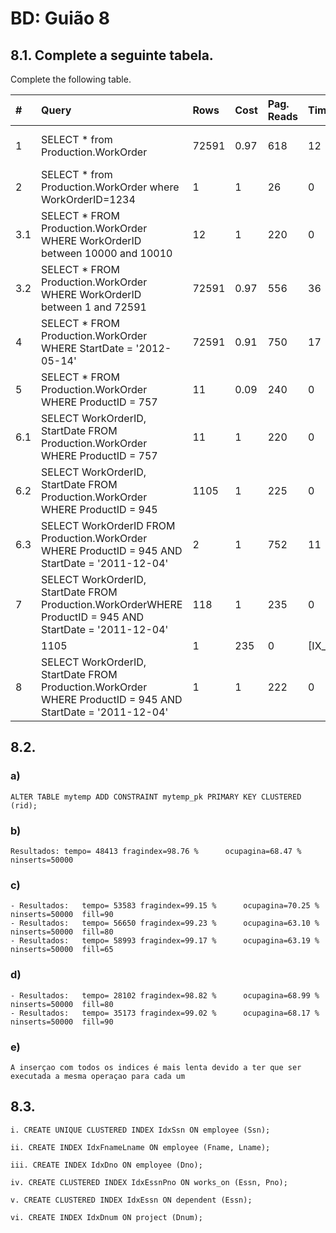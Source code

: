 # BD: Guião 8


## ​8.1. Complete a seguinte tabela.
Complete the following table.

| #    | Query                                                                                                      | Rows  | Cost  | Pag. Reads | Time (ms) | Index used | Index Op.            | Discussion |
| :--- | :--------------------------------------------------------------------------------------------------------- | :---- | :---- | :--------- | :-------- | :--------- | :------------------- | :--------- |
| 1    | SELECT * from Production.WorkOrder                                                                         | 72591 | 0.97  | 618        | 12        |   [PK_WorkOrder_WorkOrderID]      | Clustered Index Scan |            |
| 2    | SELECT * from Production.WorkOrder where WorkOrderID=1234                                                  |   1   |    1  |     26     |    0      |   [PK_WorkOrder_WorkOrderID]      | Clustered Index Seek |            | 
| 3.1  | SELECT * FROM Production.WorkOrder WHERE WorkOrderID between 10000 and 10010                               |   12  |    1  |     220    |    0      |   [PK_WorkOrder_WorkOrderID]      | Clustered Index Seek |            |  
| 3.2  | SELECT * FROM Production.WorkOrder WHERE WorkOrderID between 1 and 72591                                   | 72591 | 0.97  |    556     |    36     |   [PK_WorkOrder_WorkOrderID]      | Clustered Index Seek |            |
| 4    | SELECT * FROM Production.WorkOrder WHERE StartDate = '2012-05-14'                                          | 72591 | 0.91  |    750     |    17     |   [PK_WorkOrder_WorkOrderID]      | Clustered Index Scan |            |
| 5    | SELECT * FROM Production.WorkOrder WHERE ProductID = 757                                                   | 11    | 0.09  |    240     |    0      |   [IX_WorkOrder_WorkOrderID]      | Clustered Index Seek |            |
| 6.1  | SELECT WorkOrderID, StartDate FROM Production.WorkOrder WHERE ProductID = 757                              | 11    | 1     |    220     |    0      |   [IX_WorkOrder_WorkOrderID]      | Clustered Index Seek |            |
| 6.2  | SELECT WorkOrderID, StartDate FROM Production.WorkOrder WHERE ProductID = 945                              | 1105  | 1     |    225     |    0      |   [IX_WorkOrder_WorkOrderID]      | Clustered Index Seek |            |
| 6.3  | SELECT WorkOrderID FROM Production.WorkOrder WHERE ProductID = 945 AND StartDate = '2011-12-04'            | 2     |    1  |    752     |    11     |   [PX_WorkOrder_WorkOrderID]      | Clustered Index Scann|            |
| 7    | SELECT WorkOrderID, StartDate FROM Production.WorkOrderWHERE ProductID = 945 AND StartDate = '2011-12-04'  | 118   |    1  |    235     |    0      |   [NonClusteredIndex-20230504-125648] | Clustered Index Seek |        |
                                                                                                                    | 1105  |    1  |    235     |    0      |   [IX_WorkOrder_WorkOrderID]      | Clustered Index Seek |            |
| 8    | SELECT WorkOrderID, StartDate FROM Production.WorkOrder WHERE ProductID = 945 AND StartDate = '2011-12-04' | 1     | 1     | 222        | 0         |   [IX_WorkOrder_WorkOrderID]      | Clustered Index Seek |            |

## ​8.2.

### a)

```
ALTER TABLE mytemp ADD CONSTRAINT mytemp_pk PRIMARY KEY CLUSTERED (rid);
```

### b)

```
Resultados: tempo= 48413 fragindex=98.76 %		ocupagina=68.47 %		ninserts=50000
```

### c)

```
- Resultados:	tempo= 53583 fragindex=99.15 %		ocupagina=70.25 % 		ninserts=50000	fill=90					
- Resultados:	tempo= 56650 fragindex=99.23 % 		ocupagina=63.10 %		ninserts=50000	fill=80	
- Resultados:	tempo= 58993 fragindex=99.17 %		ocupagina=63.19 %		ninserts=50000	fill=65	
```

### d)

```
- Resultados: 	tempo= 28102 fragindex=98.82 %		ocupagina=68.99 %		ninserts=50000	fill=80	
- Resultados: 	tempo= 35173 fragindex=99.02 %		ocupagina=68.17 %		ninserts=50000	fill=90	
```

### e)

```
A inserçao com todos os indices é mais lenta devido a ter que ser executada a mesma operaçao para cada um
```

## ​8.3.

```
i. CREATE UNIQUE CLUSTERED INDEX IdxSsn ON employee (Ssn);

ii. CREATE INDEX IdxFnameLname ON employee (Fname, Lname);

iii. CREATE INDEX IdxDno ON employee (Dno);

iv. CREATE CLUSTERED INDEX IdxEssnPno ON works_on (Essn, Pno);

v. CREATE CLUSTERED INDEX IdxEssn ON dependent (Essn);

vi. CREATE INDEX IdxDnum ON project (Dnum);
```


